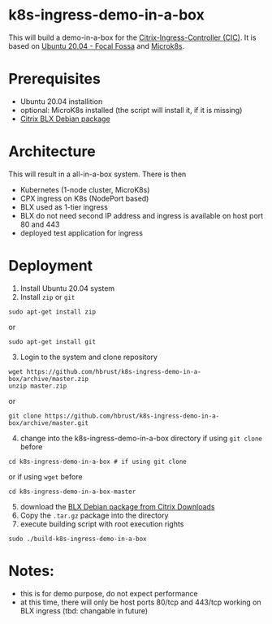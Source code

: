 # k8s-ingress-demo-in-a-box
This will build a demo-in-a-box for the [Citrix-Ingress-Controller (CIC)](https://github.com/citrix/citrix-k8s-ingress-controller). It is based on [Ubuntu 20.04 - Focal Fossa](https://releases.ubuntu.com/20.04/) and [Microk8s](https://microk8s.io/).

# Prerequisites
- Ubuntu 20.04 installition
- optional: MicroK8s installed (the script will install it, if it is missing)
- [Citrix BLX Debian package](https://www.citrix.com/downloads/citrix-adc/)

# Architecture
This will result in a all-in-a-box system. There is then
- Kubernetes (1-node cluster, MicroK8s)
- CPX ingress on K8s (NodePort based)
- BLX used as 1-tier ingress
- BLX do not need second IP address and ingress is available on host port 80 and 443 
- deployed test application for ingress

# Deployment
1. Install Ubuntu 20.04 system
2. Install `zip` or `git`
```shell
sudo apt-get install zip
```
or
```shell
sudo apt-get install git
```
3. Login to the system and clone repository
```shell
wget https://github.com/hbrust/k8s-ingress-demo-in-a-box/archive/master.zip
unzip master.zip
```
or
```shell
git clone https://github.com/hbrust/k8s-ingress-demo-in-a-box/archive/master.git
```
4. change into the k8s-ingress-demo-in-a-box directory
if using `git clone` before
```shell
cd k8s-ingress-demo-in-a-box # if using git clone
```
or if using `wget` before
```shell
cd k8s-ingress-demo-in-a-box-master 
```
5. download the [BLX Debian package from Citrix Downloads](https://www.citrix.com/downloads/citrix-adc/)
6. Copy the `.tar.gz` package into the directory
7. execute building script with root execution rights
```shell
sudo ./build-k8s-ingress-demo-in-a-box
```
# Notes:
- this is for demo purpose, do not expect performance
- at this time, there will only be host ports 80/tcp and 443/tcp working on BLX ingress (tbd: changable in future)

